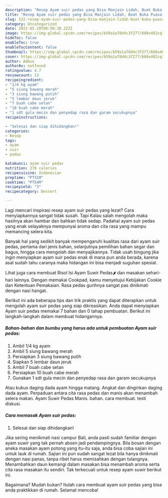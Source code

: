 ```yaml
---
description: "Resep Ayam suir pedas yang Bisa Manjain Lidah, Buat Buka Puasa Bisa Manjain Lidah"
title: "Resep Ayam suir pedas yang Bisa Manjain Lidah, Buat Buka Puasa Bisa Manjain Lidah"
slug: 522-resep-ayam-suir-pedas-yang-bisa-manjain-lidah-buat-buka-puasa-bisa-manjain-lidah
category: Uncategorized
date: 2022-05-20T00:50:30.222Z
image: https://img-global.cpcdn.com/recipes/b59a1a78d4c3f277/680x482cq70/ayam-suir-pedas-foto-resep-utama.jpg
hideToc: false
enableToc: true
enableTocContent: false
thumbnail: https://img-global.cpcdn.com/recipes/b59a1a78d4c3f277/680x482cq70/ayam-suir-pedas-foto-resep-utama.jpg
cover: https://img-global.cpcdn.com/recipes/b59a1a78d4c3f277/680x482cq70/ayam-suir-pedas-foto-resep-utama.jpg
author: Admin
authorAv: notfound
ratingvalue: 4.7
reviewcount: 13
recipeingredient:
- "1/4 kg ayam"
- "5 siung bawang merah"
- "3 siung bawang putih"
- "5 lembar daun jeruk"
- "7 buah cabe setan"
- "10 buah cabe merah"
- "1 sdt gula mecin dan penyedap rasa dan garam secukupnya"
recipeinstructions:

- "Selesai dan siap dihidangkan!"
categories:
- Resep
tags:
- ayam
- suir
- pedas

katakunci: ayam suir pedas 
nutrition: 278 calories
recipecuisine: Indonesian
preptime: "PT31M"
cooktime: "PT54M"
recipeyield: "3"
recipecategory: Dessert

---
```



Lagi mencari inspirasi resep ayam suir pedas yang lezat? Cara menyiapkannya sangat tidak susah. Tapi Kalau salah mengolah maka hasilnya akan hambar dan bahkan tidak sedap. Padahal ayam suir pedas yang enak selayaknya mempunyai aroma dan cita rasa yang mampu memancing selera kita.


Banyak hal yang sedikit banyak mempengaruhi kualitas rasa dari ayam suir pedas, pertama dari jenis bahan, selanjutnya pemilihan bahan segar dan bagus, hingga cara mengolah dan menyajikannya. Tidak usah bingung jika ingin menyiapkan ayam suir pedas enak di mana pun anda berada, karena asal sudah tahu caranya maka hidangan ini bisa menjadi suguhan spesial.

Lihat juga cara membuat Risol Isi Ayam Suwir Pedas🌶️ dan masakan sehari-hari lainnya. Dengan memakai Cookpad, kamu menyetujui Kebijakan Cookie dan Ketentuan Pemakaian. Rasa pedas gurihnya sangat pas dinikmati dengan nasi hangat.


Berikut ini ada beberapa tips dan trik praktis yang dapat diterapkan untuk mengolah ayam suir pedas yang siap dikreasikan. Anda dapat menyiapkan Ayam suir pedas memakai 7 bahan dan 0 tahap pembuatan. Berikut ini langkah-langkah dalam membuat hidangannya.

<!--inarticleads1-->

##### Bahan-bahan dan bumbu yang harus ada untuk pembuatan Ayam suir pedas:

1. Ambil 1/4 kg ayam
1. Ambil 5 siung bawang merah
1. Persiapkan 3 siung bawang putih
1. Siapkan 5 lembar daun jeruk
1. Ambil 7 buah cabe setan
1. Persiapkan 10 buah cabe merah
1. Gunakan 1 sdt gula mecin dan penyedap rasa dan garam secukupnya


Atau kukus daging dada ayam hingga matang. Angkat dan dinginkan daging dada ayam. Perpaduan antara cita rasa pedas dan manis akan menambah selera makan. Ayam Suwir Pedas Manis. bahan. cara membuat. testi diskusi. 

<!--inarticleads2-->

##### Cara memasak Ayam suir pedas:


1. Selesai dan siap dihidangkan!

Jika sering menikmati nasi campur Bali, anda pasti sudah familiar dengan ayam suwir yang tak pernah absen jadi pendampingnya. Bila bosan dengan aneka masakan ayam potong yang itu-itu saja, anda bisa coba sajian ini untuk lauk di rumah. Sajian ini pun sudah sangat lezat bila hanya dinikmati dengan nasi panas, tanpa ribet harus memisahkan dengan tulangnya. Menambahkan daun kemangi dalam masakan bisa menambah aroma serta cita rasa masakan itu sendiri. Tak terkecuali untuk resep ayam suwir berikut ini. 

Bagaimana? Mudah bukan? Itulah cara membuat ayam suir pedas yang bisa anda praktikkan di rumah. Selamat mencoba!
